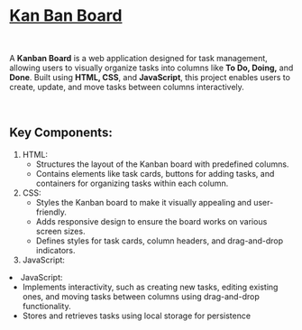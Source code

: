 <h1>
  <a href="https://akshat0502.github.io/KanBan-Board/">Kan Ban Board</a>
</h1>
<br>

<p>
  A <b>Kanban Board</b> is a web application designed for task management, allowing users to visually organize tasks into columns like <b>To Do, Doing,</b> and <b>Done</b>. Built using <b>HTML, CSS</b>, and <b>JavaScript</b>, this project enables users to create, update, and move tasks between columns interactively.
</p>
<br>
<h2>Key Components:</h2>
<ol>
  <li>HTML:
    <ul>
      <li>Structures the layout of the Kanban board with predefined columns.</li>
      <li>Contains elements like task cards, buttons for adding tasks, and containers for organizing tasks within each column.</li>
    </ul>
  </li>
  <li>CSS:
    <ul>
      <li>Styles the Kanban board to make it visually appealing and user-friendly.</li>
    <li>Adds responsive design to ensure the board works on various screen sizes.</li>
    <li>Defines styles for task cards, column headers, and drag-and-drop indicators.</li>
    </ul>
  </li>
  <li>JavaScript:</li>
</ol>
  <li>JavaScript:
    <ul>
      <li>Implements interactivity, such as creating new tasks, editing existing ones, and moving tasks between columns using drag-and-drop functionality.</li>
    <li>Stores and retrieves tasks using local storage for persistence </li>
    </ul>
  </li>
</ol>
